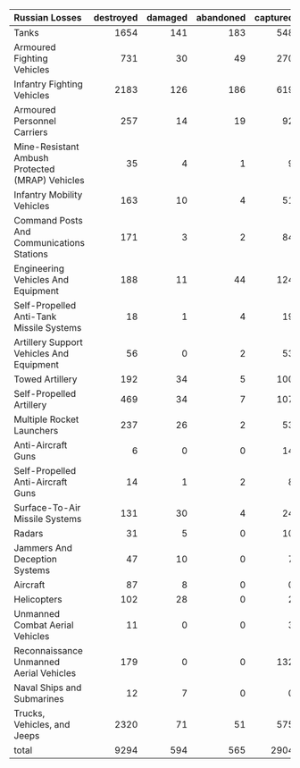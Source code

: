 | Russian Losses                                   |   destroyed |   damaged |   abandoned |   captured |   total |
|:-------------------------------------------------|------------:|----------:|------------:|-----------:|--------:|
| Tanks                                            |        1654 |       141 |         183 |        548 |    2526 |
| Armoured Fighting Vehicles                       |         731 |        30 |          49 |        270 |    1080 |
| Infantry Fighting Vehicles                       |        2183 |       126 |         186 |        619 |    3114 |
| Armoured Personnel Carriers                      |         257 |        14 |          19 |         92 |     382 |
| Mine-Resistant Ambush Protected  (MRAP) Vehicles |          35 |         4 |           1 |          9 |      49 |
| Infantry Mobility Vehicles                       |         163 |        10 |           4 |         51 |     228 |
| Command Posts And Communications Stations        |         171 |         3 |           2 |         84 |     260 |
| Engineering Vehicles And Equipment               |         188 |        11 |          44 |        124 |     367 |
| Self-Propelled Anti-Tank Missile Systems         |          18 |         1 |           4 |         19 |      42 |
| Artillery Support Vehicles And Equipment         |          56 |         0 |           2 |         53 |     111 |
| Towed Artillery                                  |         192 |        34 |           5 |        100 |     331 |
| Self-Propelled Artillery                         |         469 |        34 |           7 |        107 |     617 |
| Multiple Rocket Launchers                        |         237 |        26 |           2 |         53 |     318 |
| Anti-Aircraft Guns                               |           6 |         0 |           0 |         14 |      20 |
| Self-Propelled Anti-Aircraft Guns                |          14 |         1 |           2 |          8 |      25 |
| Surface-To-Air Missile Systems                   |         131 |        30 |           4 |         24 |     189 |
| Radars                                           |          31 |         5 |           0 |         10 |      46 |
| Jammers And Deception Systems                    |          47 |        10 |           0 |          7 |      64 |
| Aircraft                                         |          87 |         8 |           0 |          0 |      95 |
| Helicopters                                      |         102 |        28 |           0 |          2 |     132 |
| Unmanned Combat Aerial Vehicles                  |          11 |         0 |           0 |          3 |      14 |
| Reconnaissance Unmanned Aerial Vehicles          |         179 |         0 |           0 |        132 |     311 |
| Naval Ships and Submarines                       |          12 |         7 |           0 |          0 |      19 |
| Trucks, Vehicles, and Jeeps                      |        2320 |        71 |          51 |        575 |    3017 |
| total                                            |        9294 |       594 |         565 |       2904 |   13357 |